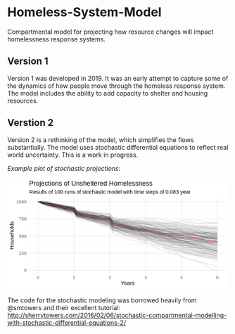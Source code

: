 # Homeless-System-Model
Compartmental model for projecting how resource changes will impact homelessness response systems.

## Version 1
Version 1 was developed in 2019. It was an early attempt to capture some of the dynamics of how people move through the homeless response system. The model includes the ability to add capacity to shelter and housing resources.

## Verstion 2

Version 2 is a rethinking of the model, which simplifies the flows substantially. The model uses stochastic differential equations to reflect real world uncertainty. This is a work in progress.

*Example plot of stochastic projections:*

![Example](/images/stochastic_example.png)

The code for the stochastic modeling was borrowed heavily from @smtowers and their excellent tutorial: http://sherrytowers.com/2016/02/06/stochastic-compartmental-modelling-with-stochastic-differential-equations-2/ 
